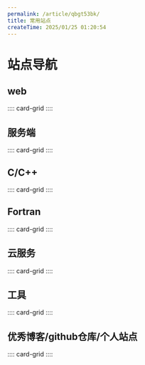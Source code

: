 ```yaml
---
permalink: /article/qbgt53bk/
title: 常用站点
createTime: 2025/01/25 01:20:54
---
```


<h1><Icon name="iconoir:internet" color="#5086a1"/>站点导航</h1>

## web

:::: card-grid
<LinkCard 
title="mdn"
icon="logos:mdn"
href="https://developer.mozilla.org/zh-CN/"
/>
<LinkCard 
title="Vue2"
icon="simple-icons:vuedotjs"
href="https://v2.cn.vuejs.org/"
/>
<LinkCard 
title="Vue3"
icon="logos:vue"
href="https://cn.vuejs.org/"
/>
<LinkCard
title="vuePress"
icon="logos:vue"
href="https://vuepress.vuejs.org/zh/"
/>
<LinkCard 
title="vuePress-theme-plume"
icon="https://theme-plume.vuejs.press/plume.png"
href="https://theme-plume.vuejs.press"
/>
<LinkCard
title="iconfify"
icon="fluent:circle-edit-20-regular"
href="https://icon-sets.iconify.design/"
/>
<LinkCard
title="iconfont"
icon="hugeicons:clothes"
href="https://www.iconfont.cn/"
/>
<LinkCard
title="React"
icon="logos:react"
href="https://zh-hans.react.dev/"
/>
<LinkCard
title="Electron"
icon="logos:electron"
href="https://www.electronjs.org/zh/"
/>
::::

## 服务端
:::: card-grid
<LinkCard
title="node"
icon="logos:nodejs-icon"
href="https://nodejs.org/zh-cn"
/>
<LinkCard
title="npm"
icon="devicon:npm"
href="https://www.npmjs.com/"
/>
<LinkCard
title="express"
icon="devicon:express"
href="https://expressjs.com/"
/>
<LinkCard
title="axios"
icon="simple-icons:axios"
href="https://www.axios-http.cn/"
/>
::::

## C/C++
:::: card-grid
<LinkCard
title="cppreference"
icon="devicon:cplusplus"
href="https://zh.cppreference.com/w/%E9%A6%96%E9%A1%B5"
/>
::::

## Fortran
:::: card-grid
<LinkCard
title="Fcode"
icon="simple-icons:fortran"
href="http://fcode.cn/"
/>
<LinkCard
title="Fortran"
icon="logos:fortran"
href="https://fortran-lang.org/zh_CN/index"
/>
::::

## 云服务
:::: card-grid
<LinkCard
title="Vultr"
href="https://www.vultr.com/"
/>
<LinkCard
title="阿里云"
href="https://www.aliyun.com/"
/>
<LinkCard
title="万网域名"
href="https://wanwang.aliyun.com/"
/>
::::

## 工具
:::: card-grid
<LinkCard
title="latexlive"
icon="file-icons:latex"
href="https://www.latexlive.com/home"
description="LaTeX在线公式编辑器"
/>
<LinkCard
title="deepseek"
href="https://www.deepseek.com/"
description="AI问答"
/>
<LinkCard
title="语鲸"
href="https://lingowhale.com/home"
description="AI文章分析总结"
/>
<LinkCard
title="VIA"
href="https://www.caniusevia.com/"
description="查看和配置键盘键位布局"
/>
<LinkCard
title="VS Code Themes"
href="https://vscodethemes.com/"
description="vscode主题插件在线预览"
/>
::::

## 优秀博客/github仓库/个人站点
:::: card-grid
<LinkCard
title="爱编程的大丙"
icon="la:blog"
href="https://subingwen.cn/"
description="C/C++，Qt，go相关技术栈"
/>
<LinkCard
title="awesome-cpp"
icon="codicon:github"
href="https://github.com/fffaraz/awesome-cpp"
description="C/C++资源集合"
/>
<LinkCard
title="Road To Coding"
icon="dashicons:admin-site-alt3"
href="https://r2coding.com"
description="致力于分享自学编程的资源"
/>
<LinkCard
title="写代码的海怪"
icon="codicon:github"
href="https://github.com/haixiangyan"
description="优秀前端开发者的github主页"
/>
<LinkCard
title="阮一峰的网络日志"
icon="la:blog"
href="https://www.ruanyifeng.com/"
description="大佬的闲谈见闻"
/>
::::
